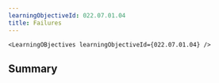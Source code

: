 ```yaml
---
learningObjectiveId: 022.07.01.04
title: Failures
---
```


```tsx eval
<LearningOBjectives learningObjectiveId={022.07.01.04} />
```

## Summary
